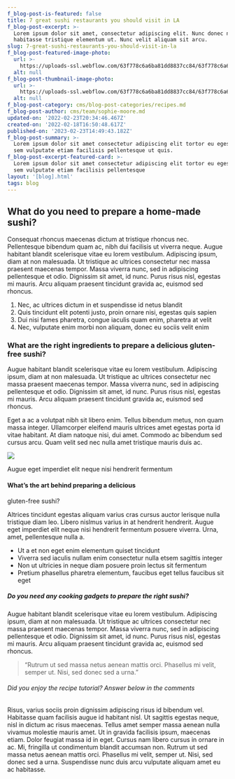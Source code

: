 ```yaml
---
f_blog-post-is-featured: false
title: 7 great sushi restaurants you should visit in LA
f_blog-post-excerpt: >-
  Lorem ipsum dolor sit amet, consectetur adipiscing elit. Nunc donec nullam
  habitasse tristique elementum ut. Nunc velit aliquam sit arcu.
slug: 7-great-sushi-restaurants-you-should-visit-in-la
f_blog-post-featured-image-photo:
  url: >-
    https://uploads-ssl.webflow.com/63f778c6a6ba81dd8837cc84/63f778c6a6ba81f72d37ce06_sushi-restaurants-la-featured-image-sushi-webflow-ecommerce-template.jpg
  alt: null
f_blog-post-thumbnail-image-photo:
  url: >-
    https://uploads-ssl.webflow.com/63f778c6a6ba81dd8837cc84/63f778c6a6ba81356437cdfa_sushi-restaurants-la-thumbnail-image-sushi-webflow-ecommerce-template.jpg
  alt: null
f_blog-post-category: cms/blog-post-categories/recipes.md
f_blog-post-author: cms/team/sophie-moore.md
updated-on: '2022-02-23T20:34:46.467Z'
created-on: '2022-02-18T16:50:48.617Z'
published-on: '2023-02-23T14:49:43.182Z'
f_blog-post-summary: >-
  Lorem ipsum dolor sit amet consectetur adipiscing elit tortor eu egestas morbi
  sem vulputate etiam facilisis pellentesque ut quis.
f_blog-post-excerpt-featured-card: >-
  Lorem ipsum dolor sit amet consectetur adipiscing elit tortor eu egestas morbi
  sem vulputate etiam facilisis pellentesque 
layout: '[blog].html'
tags: blog
---
```


What do you need to prepare a home-made sushi?
----------------------------------------------

Consequat rhoncus maecenas dictum at tristique rhoncus nec. Pellentesque bibendum quam ac, nibh dui facilisis ut viverra neque. Augue habitant blandit scelerisque vitae eu lorem vestibulum. Adipiscing ipsum, diam at non malesuada. Ut tristique ac ultrices consectetur nec massa praesent maecenas tempor. Massa viverra nunc, sed in adipiscing pellentesque et odio. Dignissim sit amet, id nunc. Purus risus nisl, egestas mi mauris. Arcu aliquam praesent tincidunt gravida ac, euismod sed rhoncus.

1.  Nec, ac ultrices dictum in et suspendisse id netus blandit
2.  Quis tincidunt elit potenti justo, proin ornare nisi, egestas quis sapien
3.  Dui nisi fames pharetra, congue iaculis quam enim, pharetra at velit
4.  Nec, vulputate enim morbi non aliquam, donec eu sociis velit enim

### What are the right ingredients to prepare a delicious gluten-free sushi?

Augue habitant blandit scelerisque vitae eu lorem vestibulum. Adipiscing ipsum, diam at non malesuada. Ut tristique ac ultrices consectetur nec massa praesent maecenas tempor. Massa viverra nunc, sed in adipiscing pellentesque et odio. Dignissim sit amet, id nunc. Purus risus nisl, egestas mi mauris. Arcu aliquam praesent tincidunt gravida ac, euismod sed rhoncus.

Eget a ac a volutpat nibh sit libero enim. Tellus bibendum metus, non quam massa integer. Ullamcorper eleifend mauris ultrices amet egestas porta id vitae habitant. At diam natoque nisi, dui amet. Commodo ac bibendum sed cursus arcu. Quam velit sed nec nulla amet tristique mauris duis ac.

![](https://uploads-ssl.webflow.com/63f778c6a6ba81dd8837cc84/63f778c6a6ba81055537cdfb_blog-post-content-image-sushi-webflow-ecommerce-template.jpg)

Augue eget imperdiet elit neque nisi hendrerit fermentum

#### What’s the art behind preparing a delicious  
gluten-free sushi?

Altrices tincidunt egestas aliquam varius cras cursus auctor lerisque nulla tristique diam leo. Libero nislmus varius in at hendrerit hendrerit. Augue eget imperdiet elit neque nisi hendrerit fermentum posuere viverra. Urna, amet, pellentesque nulla a.

*   Ut a et non eget enim elementum quiset tincidunt
*   Viverra sed iaculis nullam enim consectetur nulla etsem sagittis integer
*   Non ut ultricies in neque diam posuere proin lectus sit fermentum
*   Pretium phasellus pharetra elementum, faucibus eget tellus faucibus sit eget

##### Do you need any cooking gadgets to prepare the right sushi?

Augue habitant blandit scelerisque vitae eu lorem vestibulum. Adipiscing ipsum, diam at non malesuada. Ut tristique ac ultrices consectetur nec massa praesent maecenas tempor. Massa viverra nunc, sed in adipiscing pellentesque et odio. Dignissim sit amet, id nunc. Purus risus nisl, egestas mi mauris. Arcu aliquam praesent tincidunt gravida ac, euismod sed rhoncus.

> “Rutrum ut sed massa netus aenean mattis orci. Phasellus mi velit, semper ut. Nisi, sed donec sed a urna.”

###### Did you enjoy the recipe tutorial? Answer below in the comments

Risus, varius sociis proin dignissim adipiscing risus id bibendum vel. Habitasse quam facilisis augue id habitant nisl. Ut sagittis egestas neque, nisl in dictum ac risus maecenas. Tellus amet semper massa aenean nulla vivamus molestie mauris amet. Ut in gravida facilisis ipsum, maecenas etiam. Dolor feugiat massa id in eget. Cursus nam libero cursus in ornare in ac. Mi, fringilla ut condimentum blandit accumsan non. Rutrum ut sed massa netus aenean mattis orci. Phasellus mi velit, semper ut. Nisi, sed donec sed a urna. Suspendisse nunc duis arcu vulputate aliquam amet eu ac habitasse.
